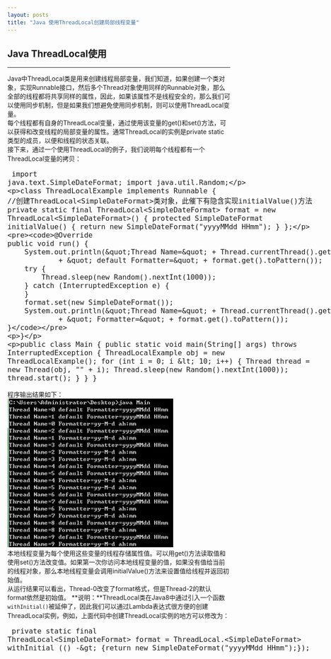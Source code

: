 ```yaml
---
layout: posts
title: "Java 使用ThreadLocal创建局部线程变量"
---
```


## Java ThreadLocal使用
----------------------------------
Java中ThreadLocal类是用来创建线程局部变量，我们知道，如果创建一个类对象，实现Runnable接口，然后多个Thread对象使用同样的Runnable对象，那么全部的线程都将共享同样的属性，因此，如果该属性不是线程安全的，那么我们可以使用同步机制，但是如果我们想避免使用同步机制，则可以使用ThreadLocal变量。      
每个线程都有自身的ThreadLocal变量，通过使用该变量的get()和set()方法，可以获得和改变线程的局部变量的属性。通常ThreadLocal的实例是private static类型的成员，以便和线程的状态关联。     
接下来，通过一个使用ThreadLocal的例子，我们说明每个线程都有一个ThreadLocal变量的拷贝：
<font size=4px>
<xmp class="prettyprint linenums">
import java.text.SimpleDateFormat;
import java.util.Random;

class ThreadLocalExample implements Runnable {
	//创建ThreadLocal<SimpleDateFormat>类对象，此催下有隐含实现initialValue()方法
	private static final ThreadLocal<SimpleDateFormat> format = 
	new ThreadLocal<SimpleDateFormat>() {
		protected SimpleDateFormat initialValue() {
			return new SimpleDateFormat("yyyyMMdd HHmm");
		}
	};

	@Override
	public void run() {
		System.out.println("Thread Name=" + Thread.currentThread().getName()
				+ " default Formatter=" + format.get().toPattern());
		try {
			Thread.sleep(new Random().nextInt(1000));
		} catch (InterruptedException e) {
		}
		format.set(new SimpleDateFormat());
		System.out.println("Thread Name=" + Thread.currentThread().getName()
				+ " Formatter=" + format.get().toPattern());
	}
}

public class Main {
	public static void main(String[] args) throws InterruptedException {
		ThreadLocalExample obj = new ThreadLocalExample();
		for (int i = 0; i < 10; i++) {
			Thread thread = new Thread(obj, "" + i);
			Thread.sleep(new Random().nextInt(1000));
			thread.start();
		}
	}
}
</xmp>
</font>
程序输出结果如下：     
![ThreadLocal](/images/Java/threadLocal.jpg)     
本地线程变量为每个使用这些变量的线程存储属性值。可以用get()方法读取值和使用set()方法改变值。如果第一次你访问本地线程变量的值，如果没有值给当前的线程对象，那么本地线程变量会调用initialValue()方法来设置值给线程并返回初始值。   
从运行结果可以看出，Thread-0改变了format格式，但是Thread-2的默认format依然是初始值。
**说明：**ThreadLocal类在Java8中通过引入一个函数`withInitial()`被延伸了，因此我们可以通过Lambda表达式很方便的创建ThreadLocal实例，例如，上面代码中创建ThreadLocal实例的地方可以修改为：
<font size=4px>
<xmp class="prettyprint linenums">
private static final ThreadLocal<SimpleDateFormat> format = 
	ThreadLocal.<SimpleDateFormat> withInitial
	(() -> {return new SimpleDateFormat("yyyyMMdd HHmm");});
</xmp>
</font>